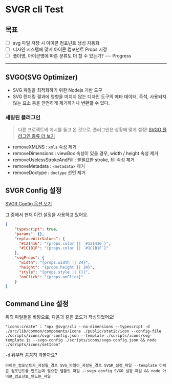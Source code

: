 # SVGR cli Test

## 목표

- [ ] svg 파일 저장 시 아이콘 컴포넌트 생성 자동화
- [ ] 디자인 시스템에 맞게 아이콘 컴포넌트 Props 지정
- [ ] 폴더명, 아이콘명에 따른 분류도 더 할 수 있는가? --- Progress

---

## SVGO(SVG Optimizer)
- SVG 파일을 최적화하기 위한 Nodejs 기반 도구
- SVG 렌더링 결과에 영향을 미치지 않는 디자인 도구의 메타 데이터, 주석, 사용되지 않는 요소 등을 안전하게 제거하거나 변환할 수 있다.

### 세팅된 플러그인

> 다른 프로젝트의 예시를 들고 온 것으로, 플러그인은 상황에 맞게 설정! [SVGO 플러그인 종류 더 보기](https://a11y.gitbook.io/graphics-aria/svg-graphics/svg-optimize)


- removeXMLNS : `xmls` 속성 제거
- removeDimensions : viewBox 속성이 있을 경우, width / height 속성 제거
- removeUselessStrokeAndFill : 불필요한 stroke, fill 속성 제거
- removeMetadata : `<metadata>` 제거
- removeDoctype : `doctype` 선언 제거



## SVGR Config 설정
[SVGR Config 옵션 보기](https://react-svgr.com/docs/options)

그 중에서 현재 이런 설정을 사용하고 있어요.

```json
{
    "typescript": true,
    "params": {},
    "replaceAttrValues": {
      "#121416": "{props.color || `#121416`}",
      "#1C1B1F": "{props.color || `#1C1B1F`}"
    },
    "svgProps": {
      "width": "{props.width || 24}",
      "height": "{props.height || 24}",
      "style": "{props.style || {}}",
      "onClick": "{props.onClick}"
    }
}
```

## Command Line 설정
위의 파일들을 바탕으로, 다음과 같은 코드가 작성되었어요!

```
"icons:create" : "npx @svgr/cli --no-dimensions --typescript -d ./src/lib/common/components/Icons ./public/static/icon --config-file ./scripts/icons/svgr-config.json --template ./scripts/icons/svg-template.js --svgo-config ./scripts/icons/svgo-config.json && node ./scripts/icons/setIcon"
```

`-d` 뒤부터 꼼꼼히 봐볼까요?

```
아이콘_컴포넌트가_저장될_경로 SVG_파일이_저장된_경로 SVGR_설정_파일 --template 아이콘_컴포넌트를_만드는데_필요한_템플릿_파일 --svgo-config SVGO_설정_파일 && node 아이콘_컴포넌트_만드는_파일
```
